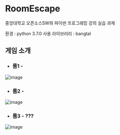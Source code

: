 # RoomEscape
중앙대학교 오픈소스SW와 파이썬 프로그래밍 강의 실습 과제

환경 : python 3.7.0
사용 라이브러리 : bangtal

게임 소개
---------

* ### 룸1 - 
![image](https://user-images.githubusercontent.com/30391819/93499559-1bf49300-f94e-11ea-911c-269419e3581a.png)

* ### 룸2 - 
![image](https://user-images.githubusercontent.com/30391819/93499640-3890cb00-f94e-11ea-8e57-afe695b699e8.png)

* ### 룸3 - ???
![image](https://user-images.githubusercontent.com/30391819/93499853-7857b280-f94e-11ea-9b56-fd308bf9d5a2.png)
